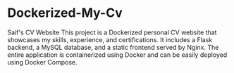 # Dockerized-My-Cv
Saif's CV Website This project is a Dockerized personal CV website that showcases my skills, experience, and certifications. It includes a Flask backend, a MySQL database, and a static frontend served by Nginx. The entire application is containerized using Docker and can be easily deployed using Docker Compose.
